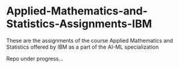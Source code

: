 # Applied-Mathematics-and-Statistics-Assignments-IBM
These are the assignments of the course Applied Mathematics and Statistics offered by IBM as a part of the AI-ML specialization

Repo under progress...
